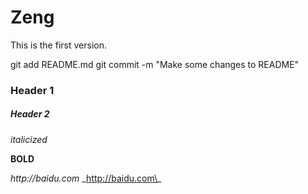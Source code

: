 # Zeng

This is the first version.

git add README.md
git commit -m "Make some changes to README"

### Header 1
##### Header 2

_italicized_

**BOLD**

_http://baidu.com_
\_http://baidu.com\_
